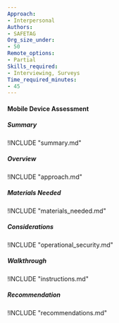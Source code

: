 ```yaml
---
Approach:
- Interpersonal
Authors:
- SAFETAG
Org_size_under:
- 50
Remote_options:
- Partial
Skills_required:
- Interviewing, Surveys
Time_required_minutes:
- 45
---
```


#### Mobile Device Assessment

##### Summary
!INCLUDE "summary.md"

##### Overview
!INCLUDE "approach.md"

##### Materials Needed
!INCLUDE "materials_needed.md"

##### Considerations
!INCLUDE "operational_security.md"

##### Walkthrough
!INCLUDE "instructions.md"

##### Recommendation
!INCLUDE "recommendations.md"
